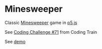 # Minesweeper

Classic [Minesweeper](https://en.wikipedia.org/wiki/Minesweeper_(video_game)) game in [p5.js](https://p5js.org/)

See [Coding Challenge #71](http://thecodingtrain.com/CodingChallenges/71-minesweeper.html) from Coding Train

See [demo](http://pom421.github.io/CodingChallenges/CC_71_minesweeper/)